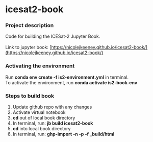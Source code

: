 # icesat2-book

### Project description
Code for building the ICESat-2 Jupyter Book.<br><br> Link to jupyter book: [https://nicolejkeeney.github.io/icesat2-book/](https://nicolejkeeney.github.io/icesat2-book/)



### Activating the environment 
Run **conda env create -f is2-environment.yml** in terminal.<br>To activate the environment, run **conda activate is2-book-env**



### Steps to build book 
 1) Update github repo with any changes
 2) Activate virtual notebook
 3) **cd** out of local book directory 
 4) In terminal, run: **jb build icesat2-book** 
 5) **cd** into local book directory 
 6) In terminal, run: **ghp-import -n -p -f _build/html** 
 
